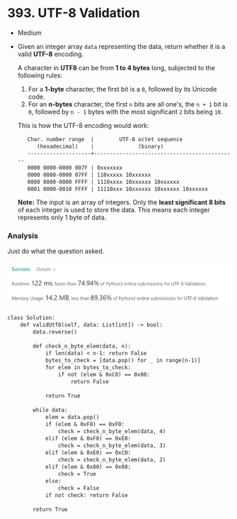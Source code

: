 # 393. UTF-8 Validation

* Medium
*   Given an integer array `data` representing the data, return whether it is a valid **UTF-8** encoding.

    A character in **UTF8** can be from **1 to 4 bytes** long, subjected to the following rules:

    1. For a **1-byte** character, the first bit is a `0`, followed by its Unicode code.
    2. For an **n-bytes** character, the first `n` bits are all one's, the `n + 1` bit is `0`, followed by `n - 1` bytes with the most significant `2` bits being `10`.

    This is how the UTF-8 encoding would work:

    ```
       Char. number range  |        UTF-8 octet sequence
          (hexadecimal)    |              (binary)
       --------------------+---------------------------------------------
       0000 0000-0000 007F | 0xxxxxxx
       0000 0080-0000 07FF | 110xxxxx 10xxxxxx
       0000 0800-0000 FFFF | 1110xxxx 10xxxxxx 10xxxxxx
       0001 0000-0010 FFFF | 11110xxx 10xxxxxx 10xxxxxx 10xxxxxx
    ```

    **Note:** The input is an array of integers. Only the **least significant 8 bits** of each integer is used to store the data. This means each integer represents only 1 byte of data.

### Analysis&#x20;

Just do what the question asked.&#x20;

![](<../.gitbook/assets/image (15) (1).png>)

```
class Solution:
    def validUtf8(self, data: List[int]) -> bool:
        data.reverse()
        
        def check_n_byte_elem(data, n):
            if len(data) < n-1: return False
            bytes_to_check = [data.pop() for _ in range(n-1)]
            for elem in bytes_to_check:
                if not (elem & 0xC0) == 0x80:
                    return False
                
            return True
            
        while data:
            elem = data.pop()
            if (elem & 0xF8) == 0xF0:
                check = check_n_byte_elem(data, 4)
            elif (elem & 0xF0) == 0xE0:
                check = check_n_byte_elem(data, 3)
            elif (elem & 0xE0) == 0xC0:
                check = check_n_byte_elem(data, 2)
            elif (elem & 0x80) == 0x00:
                check = True
            else:
                check = False
            if not check: return False
        
        return True
```
